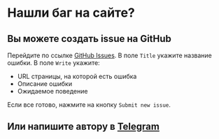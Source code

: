# Нашли баг на сайте?

## Вы можете создать issue на GitHub

Перейдите по ссылке [GitHub Issues](https://github.com/povetek/bsuir/issues/new?assignees=\&labels=bug\&template=bug\_report.md\&title=). В поле `Title` укажите название ошибки. В поле `Write` укажите:

* URL страницы, на которой есть ошибка
* Описание ошибки
* Ожидаемое поведение

Если все готово, нажмите на кнопку `Submit new issue`.

## Или напишите автору в [Telegram](https://t.me/dmitrydutin)
